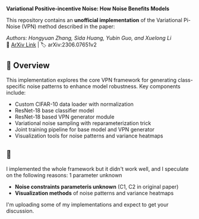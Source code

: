 **Variational Positive-incentive Noise: How Noise Benefits Models**  

This repository contains an **unofficial implementation** of the Variational Pi-Noise (VPN) method described in the paper:

*Authors: Hongyuan Zhang, Sida Huang, Yubin Guo, and Xuelong Li*  
📄 [ArXiv Link](https://arxiv.org/pdf/2306.07651v2) | 🏷️ arXiv:2306.07651v2

## 🚀 Overview

This implementation explores the core VPN framework for generating class-specific noise patterns to enhance model robustness. Key components include:

- Custom CIFAR-10 data loader with normalization
- ResNet-18 base classifier model
- ResNet-18 based VPN generator module
- Variational noise sampling with reparameterization trick
- Joint training pipeline for base model and VPN generator
- Visualization tools for noise patterns and variance heatmaps

## 🧩 

I implemented the whole framework but it didn't work well, and I speculate on the following reasons: 1 parameter unknown

- **Noise constraints parameteris unknown** (C1, C2 in original paper)
- **Visualization methods** of noise patterns and variance heatmaps


I'm uploading some of my implementations and expect to get your discussion.
